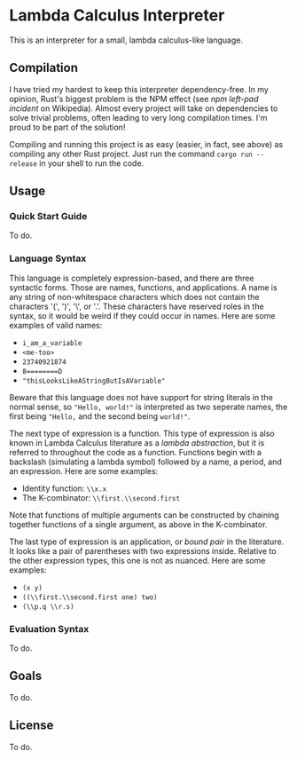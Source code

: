 # Lambda Calculus Interpreter

This is an interpreter for a small, lambda calculus-like language.

## Compilation

I have tried my hardest to keep this interpreter dependency-free. In my
opinion, Rust's biggest problem is the NPM effect (see *npm left-pad incident*
on Wikipedia). Almost every project will take on dependencies to solve trivial
problems, often leading to very long compilation times. I'm proud to be part of
the solution!

Compiling and running this project is as easy (easier, in fact, see above) as
compiling any other Rust project. Just run the command `cargo run --release` in
your shell to run the code.

## Usage

### Quick Start Guide

To do.

### Language Syntax

This language is completely expression-based, and there are three syntactic
forms. Those are names, functions, and applications. A name is any string of
non-whitespace characters which does not contain the characters '(', ')', '\\',
or '.'. These characters have reserved roles in the syntax, so it would be
weird if they could occur in names. Here are some examples of valid names:

- `i_am_a_variable`
- `<me-too>`
- `23740921874`
- `8========D`
- `"thisLooksLikeAStringButIsAVariable"`

Beware that this language does not have support for string literals in the
normal sense, so `"Hello, world!"` is interpreted as two seperate names, the
first being `"Hello,` and the second being `world!"`.

The next type of expression is a function. This type of expression is also
known in Lambda Calculus literature as a *lambda abstraction*, but it is
referred to throughout the code as a function. Functions begin with a backslash
(simulating a lambda symbol) followed by a name, a period, and an expression.
Here are some examples:

- Identity function: `\\x.x`
- The K-combinator: `\\first.\\second.first`

Note that functions of multiple arguments can be constructed by chaining
together functions of a single argument, as above in the K-combinator.

The last type of expression is an application, or *bound pair* in the
literature. It looks like a pair of parentheses with two expressions inside.
Relative to the other expression types, this one is not as nuanced. Here are
some examples:

- `(x y)`
- `((\\first.\\second.first one) two)`
- `(\\p.q \\r.s)`

### Evaluation Syntax

To do.

## Goals

To do.

## License

To do.
